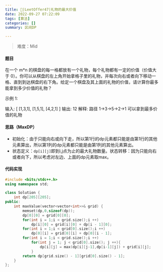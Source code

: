 ```yaml
---
title: 🎉|LeetOffer47|礼物的最大价值
date: 2022-09-27 07:22:09
tags: [算法]
categories: []
summary: 区间DP

---
```




> 难度：Mid

#### 题目

在一个 m*n 的棋盘的每一格都放有一个礼物，每个礼物都有一定的价值（价值大于 0）。你可以从棋盘的左上角开始拿格子里的礼物，并每次向右或者向下移动一格、直到到达棋盘的右下角。给定一个棋盘及其上面的礼物的价值，请计算你最多能拿到多少价值的礼物？

 

示例 1:

输入: 
[
  [1,3,1],
  [1,5,1],
  [4,2,1]
]
输出: 12
解释: 路径 1→3→5→2→1 可以拿到最多价值的礼物

#### 思路（MaxDP）

- 初始化：由于只能向右或向下走，所以第1行的dp元素都只能是由第1行的其他元素算出，所以第1列的dp元素都只能是由第1列的其他元素算出。
- 状态定义：`dp[i][j]`即到i,j点为止的最大礼物数量。状态转移：因为只能向右或者向下，所以考虑对左边、上面的dp元素取max。

#### 代码实现

```c++
#include <bits/stdc++.h>
using namespace std;

class Solution {
    int dp[205][205];
public:
    int maxValue(vector<vector<int>>& grid) {
        memset(dp,0,sizeof(dp));
        dp[0][0] = grid[0][0];
        for(int i = 1;i < grid.size();i ++)
            dp[i][0] = grid[i][0] + dp[i - 1][0];
        for(int i = 1;i < grid[0].size();i ++)
            dp[0][i] = grid[0][i] + dp[0][i - 1];
        for(int i = 1;i < grid.size();i ++)
            for(int j = 1; j < grid[0].size(); j ++){
                dp[i][j] = max(dp[i][j-1],dp[i-1][j]) + grid[i][j];
            }
        return dp[grid.size() - 1][grid[0].size() - 1];
    }
};
```

